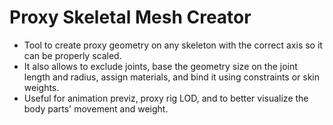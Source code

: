 # Proxy Skeletal Mesh Creator

- Tool to create proxy geometry on any skeleton with the correct axis 
so it can be properly scaled.
- It also allows to exclude joints, base the geometry size on the joint 
length and radius, assign materials, and bind it using constraints or 
skin weights.
- Useful for animation previz, proxy rig LOD, and to better visualize the 
body parts' movement and weight.

